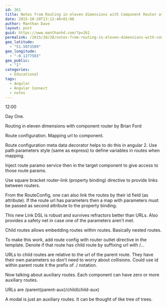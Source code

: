 ```yaml
---
id: 261
title: Notes from Routing in eleven dimensions with Component Router at Angular Connect 2015
date: 2015-10-20T13:12:48+01:00
author: Manthan Dave
layout: post
guid: https://www.manthanhd.com/?p=261
permalink: /2015/10/20/notes-from-routing-in-eleven-dimensions-with-component-router-at-angular-connect-2015/
geo_latitude:
  - "51.5073509"
geo_longitude:
  - "-0.1277583"
geo_public:
  - "1"
categories:
  - Educational
tags:
  - Angular
  - Angular Connect
  - notes
---
```

12:00

Day One. 

Routing in eleven dimensions with component router by Brian Ford 

Route configuration. Mapping url to component. 

Route configuration meta data decorator helps to do this in angular 2. Use path parameters style (same as express) to define variables in routes when mapping. 

Inject route paramo service then in the target component to give access to those route params.

Use square bracket router-link (property binding) directive to provide links between routers. 

<!--more-->

From the RouteConfig, one can also link the routes by their id field (as attribute). If the route url has parameters then a map with parameters must be passed as second attribute to the property binding. 

This new Link DSL is robust and survives refractors better than URLs. Also provides a safety net in case one of the parameters aren't met. 

Child routes allows embedding routes within routes. Basically nested routes. 

To make this work, add route config with router outlet directive in the template. Denote if that route has child route by suffixing url with /… 

URLs to child routes are relative to the url of the parent route. They have their own parameters so don't need to worry about collisions. Could use id within parent route it the prefix of ./ notation. 

Now talking about auxiliary routes. Each component can have zero or more auxiliary routes. 

URLs are
/parent(parent-aux)/child(child-aux) 

A modal is just an auxiliary routes. It can be thought of like tree of trees.
